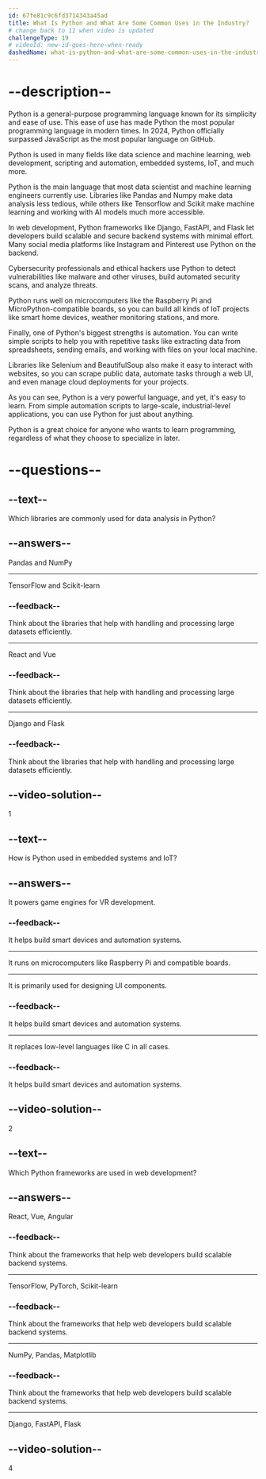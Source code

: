 ```yaml
---
id: 67fe81c9c6fd3714343a45ad
title: What Is Python and What Are Some Common Uses in the Industry?
# change back to 11 when video is updated
challengeType: 19
# videoId: new-id-goes-here-when-ready
dashedName: what-is-python-and-what-are-some-common-uses-in-the-industry
---
```


# --description--

Python is a general-purpose programming language known for its simplicity and ease of use. This ease of use has made Python the most popular programming language in modern times. In 2024, Python officially surpassed JavaScript as the most popular language on GitHub.

Python is used in many fields like data science and machine learning, web development, scripting and automation, embedded systems, IoT, and much more.

Python is the main language that most data scientist and machine learning engineers currently use. Libraries like Pandas and Numpy make data analysis less tedious, while others like Tensorflow and Scikit make machine learning and working with AI models much more accessible.

In web development, Python frameworks like Django, FastAPI, and Flask let developers build scalable and secure backend systems with minimal effort. Many social media platforms like Instagram and Pinterest use Python on the backend.

Cybersecurity professionals and ethical hackers use Python to detect vulnerabilities like malware and other viruses, build automated security scans, and analyze threats.

Python runs well on microcomputers like the Raspberry Pi and MicroPython-compatible boards, so you can build all kinds of IoT projects like smart home devices, weather monitoring stations, and more.

Finally, one of Python's biggest strengths is automation. You can write simple scripts to help you with repetitive tasks like extracting data from spreadsheets, sending emails, and working with files on your local machine.

Libraries like Selenium and BeautifulSoup also make it easy to interact with websites, so you can scrape public data, automate tasks through a web UI, and even manage cloud deployments for your projects.

As you can see, Python is a very powerful language, and yet, it's easy to learn. From simple automation scripts to large-scale, industrial-level applications, you can use Python for just about anything.

Python is a great choice for anyone who wants to learn programming, regardless of what they choose to specialize in later.

# --questions--

## --text--

Which libraries are commonly used for data analysis in Python?

## --answers--

Pandas and NumPy

---

TensorFlow and Scikit-learn

### --feedback--

Think about the libraries that help with handling and processing large datasets efficiently.

---

React and Vue

### --feedback--

Think about the libraries that help with handling and processing large datasets efficiently.

---

Django and Flask

### --feedback--

Think about the libraries that help with handling and processing large datasets efficiently.

## --video-solution--

1

## --text--

How is Python used in embedded systems and IoT?

## --answers--

It powers game engines for VR development.

### --feedback--

It helps build smart devices and automation systems.

---

It runs on microcomputers like Raspberry Pi and compatible boards.

---

It is primarily used for designing UI components.

### --feedback--

It helps build smart devices and automation systems.

---

It replaces low-level languages like C in all cases.

### --feedback--

It helps build smart devices and automation systems.

## --video-solution--

2

## --text--

Which Python frameworks are used in web development?

## --answers--

React, Vue, Angular

### --feedback--

Think about the frameworks that help web developers build scalable backend systems.

---

TensorFlow, PyTorch, Scikit-learn

### --feedback--

Think about the frameworks that help web developers build scalable backend systems.

---

NumPy, Pandas, Matplotlib

### --feedback--

Think about the frameworks that help web developers build scalable backend systems.

---

Django, FastAPI, Flask

## --video-solution--

4
